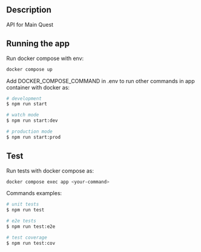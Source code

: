 ## Description

API for Main Quest

## Running the app

Run docker compose with env:

```bash
docker compose up
```

Add DOCKER_COMPOSE_COMMAND in .env to run other commands in app container with docker as:

```bash
# development
$ npm run start

# watch mode
$ npm run start:dev

# production mode
$ npm run start:prod
```

## Test

Run tests with docker compose as:

```bash
docker compose exec app <your-command>
```

Commands examples:

```bash
# unit tests
$ npm run test

# e2e tests
$ npm run test:e2e

# test coverage
$ npm run test:cov
```
